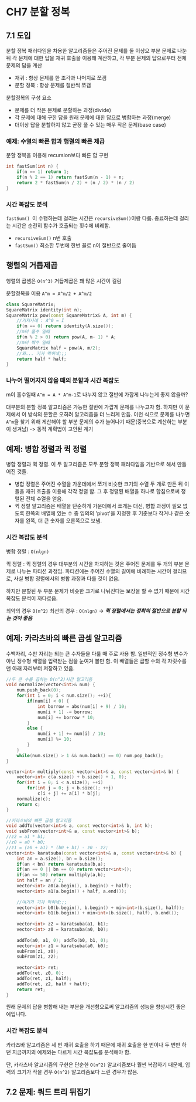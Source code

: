 # CH7 분할 정복

## 7.1 도입

분할 정복 패러다임을 차용한 알고리즘들은 주어진 문제를 둘 이상으 부분 문제로 나눈 뒤 각 문제에 대한 답을 재귀 호출을 이용해 계산하고, 각 부분 문제의 답으로부터 전체 문제의 답을 계산

- 재귀 : 항상 문제를 한 조각과 나머지로 쪼갬
- 분할 정복 : 항상 문제를 절반씩 쪼갬

분할정복의 구성 요소

- 문제를 더 작은 문제로 분할하는 과정(divide)
- 각 문제에 대해 구한 답을 원래 문제에 대한 답으로 병합하는 과정(merge)
- 더이상 답을 분할하지 않고 곧장 풀 수 있는 매우 작은 문제(base case)

### 예제: 수열의 빠른 합과 행렬의 빠른 제곱

분할 정복을 이용해 recursion보다 빠른 합 구현

```c++
int fastSum(int n) {
    if(n == 1) return 1;
    if(n % 2 == 1) return fastSum(n - 1) + n;
    return 2 * fastSum(n / 2) + (n / 2) * (n / 2)
}
```

### 시간 복잡도 분석

`fastSum() `이 수행하는데 걸리는 시간은 `recursiveSum()`이랑 다름. 종료하는데 걸리는 시간은 순전히 함수가 호출되는 횟수에 비레함.

- `recursiveSum()` n번 호출
- `fastSum()` 최소한 두번에 한번 꼴로 n이 절반으로 줄어듬

## 행렬의 거듭제곱

행렬의 곱셈은 `O(n^3)` 거듭제곱은 꽤 많은 시간이 걸림

분할정복을 이용 `A^m = A^m/2 + A^m/2`

```c++
class SquareMatrix;
SquareMatrix identity(int n);
SquareMatrix pow(const SquareMatrix& A, int m) {
    //기저사례 : A^0 = I
    if(m == 0) return identity(A.size());
    //m이 홀수 일때
    if(m % 2 > 0) return pow(A, m- 1) * A;
    //m이 짝수 일때
    SquareMatrix half = pow(A, m/2);
    //와... 기가 막히네;;;
    return half * half;
}
```

### 나누어 떨어지지 않을 때의 분할과 시간 복잡도

m이 홀수일때 `A^m = A * A^m-1`로 나누지 않고 절반에 가깝게 나누는게 좋지 않을까?

대부분의 분할 정복 알고리즘은 가능한 절반에 가깝게 문제를 나누고자 함. 하지만 이 문제에서 이 방식의 분할은 오히려 알고리즘을 더 느리게 만듬. 이런 식으로 문제를 나누면 `A^m`을 찾기 위해 게산해야 할 부분 문제의 수가 늘어나기 때문(중복으로 계산하는 부분이 생겨남) -> 동적 계획법이 고안된 계기

## 예제: 병합 정렬과 퀵 정렬

병합 정렬과 퀵 정렬. 이 두 알고리즘은 모두 분할 정복 패러다임을 기반으로 해서 만들어진 것들.

- 병합 정렬은 주어진 수열을 가운데에서 쪼개 비슷한 크기의 수열 두 개로 만든 뒤 이들을 재귀 호출을 이용해 각각 정렬 함. 그 후 정렬된 배열을 하나로 합침으로써 정렬된 전체 수열을 얻음.
- 퀵 정렬 알고리즘은 배열을 단순하게 가운데에서 쪼개는 대신, 병합 과정이 필요 없도록 한쪽의 배열에 있는 수 중 임의의 'pivot'을 지정한 후 기준보다 작거나 같은 숫자를 왼쪽, 더 큰 숫자를 오른쪽으로 보냄.

### 시간 복잡도 분석

병합 정렬 : `O(nlgn)`

퀵 정렬 : 퀵 정렬의 경우 대부분의 시간을 차지하는 것은 주어진 문제를 두 개의 부분 문제로 나누는 파티션 과정임. 파티션에는 주어진 수열의 길이에 비례하는 시간이 걸리므로, 사실 병합 정렬에서의 병합 과정과 다를 것이 없음. 

하지만 분할된 두 부분 문제가 비슷한 크기로 나눠진다는 보장을 할 수 없기 때문에 시간 복잡도 분석이 까다로움.

최악의 경우 `O(n^2)`  최선의 경우 : `O(nlgn)`  -> ***퀵 정렬에서는 정확히 절반으로 분할 되는 것이 좋음***

## 예제: 카라츠바의 빠른 곱셈 알고리즘

수백자리, 수만 자리는 되는 큰 수자들을 다룰 때 주로 사용 함.  일반적인 정수형 변수가 아닌 정수형 배열을 입력받는 점을 눈여겨 볼만 함. 이 배열들은 곱할 수의 각 자릿수를 맨 아래 자리부터 저장하고 있음.

```c++
//두 큰 수를 곱하는 O(n^2)시간 알고리즘
void normalize(vector<int>& num) {
    num.push_back(0);
    for(int i = 0; i < num.size(); ++i){
        if(num[i] < 0) {
            int borrow = abs(num[i] + 9) / 10;
            num[i + 1] -= borrow;
            num[i] += borrow * 10;
        }
        else {
            num[i + 1] += num[i] / 10;
            num[i] %= 10;
        }
    }
    while(num.size() > 1 && num.back() == 0) num.pop_back();
}

vector<int> multiply(const vector<int>& a, const vector<int>& b) {
    vector<int> c(a.size() + b.size() + 1, 0);
    for(int i = 0; i < a.size(); ++i)
        for(int j = 0; j < b.size(); ++j)
            c[i + j] += a[i] * b[j];
    normalize(c);
    return c;       
}
```

```c++
//카라츠바의 빠른 곱셈 알고리즘
void addTo(vector<int>& a, const vector<int>& b, int k);
void subFrom(vector<int>& a, const vector<int>& b);
//z2 = a1 * b1;
//z0 = a0 * b0;
//z1 = (a0 + a1) * (b0 + b1) - z0 - z2;
vector<int> karatsuba(const vector<int>& a, const vector<int>& b) {
    int an = a.size(), bn = b.size();
    if(an < bn) return karatsuba(b,a);
    if(an == 0 || bn == 0) return vector<int>();
    if(an <= 50) return multiply(a,b);
    int half = an / 2;
    vector<int> a0(a.begin(), a.begin() + half);
    vector<int> a1(a.begin() + half, a.end());
    
    //여기가 기가 막히네;;;
    vector<int> b0(b.begin(), b.begin() + min<int>(b.size(), half));
    vector<int> b1(b.begin() + min<int>(b.size(), half), b.end());
    
    vector<int> z2 = karatsuba(a1, b1);
    vector<int> z0 = karatsuba(a0, b0);
    
    addTo(a0, a1, 0); addTo(b0, b1, 0);
    vector<int> z1 = karatsuba(a0, b0);
    subFrom(z1, z0);
    subFrom(z1, z2);
    
    vector<int> ret;
    addTo(ret, z0, 0);
    addTo(ret, z1, half);
    addTo(ret, z2, half + half);
    return ret;
}
```

원래 문제의 답을 병합해 내는 부분을 개선함으로써 알고리즘의 성능을 향상시킨 좋은 예입니다.

### 시간 복잡도 분석

카라츠바 알고리즘은 세 번 재귀 호출을 하기 때문에 재귀 호출을 한 번이나 두 번만 하던 지금까지의 예제와는 다르게 시간 복잡도를 분석해야 함.

단, 카라츠바 알고리즘의 구현은 단순한 `O(n^2)` 알고리즘보다 훨씬 복잡하기 때문에, 입력의 크기가 작을 경우 `O(n^2)` 알고리즘보다 느린 경우가 많음.

## 7.2 문제: 쿼드 트리 뒤집기
